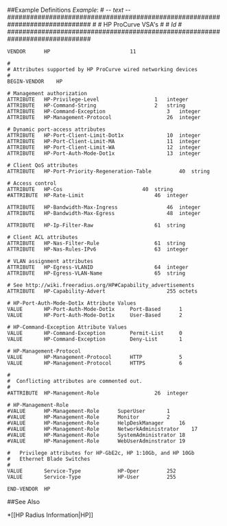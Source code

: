 ##Example Definitions
*Example*:
	# -*- text -*-
	##############################################################################
	#
	#	HP ProCurve VSA's
	#
	#	$Id$
	#
	##############################################################################

	VENDOR		HP							11

	#
	# Attributes supported by HP ProCurve wired networking devices
	#
	BEGIN-VENDOR	HP

	# Management authorization
	ATTRIBUTE	HP-Privilege-Level					1	integer
	ATTRIBUTE	HP-Command-String					2	string
	ATTRIBUTE	HP-Command-Exception					3	integer
	ATTRIBUTE	HP-Management-Protocol					26	integer

	# Dynamic port-access attributes
	ATTRIBUTE	HP-Port-Client-Limit-Dot1x				10	integer
	ATTRIBUTE	HP-Port-Client-Limit-MA					11	integer
	ATTRIBUTE	HP-Port-Client-Limit-WA					12	integer
	ATTRIBUTE	HP-Port-Auth-Mode-Dot1x					13	integer

	# Client QoS attributes
	ATTRIBUTE	HP-Port-Priority-Regeneration-Table			40	string

	# Access control
	ATTRIBUTE	HP-Cos							40	string
	#ATTRIBUTE	HP-Rate-Limit						46	integer

	ATTRIBUTE	HP-Bandwidth-Max-Ingress				46	integer
	ATTRIBUTE	HP-Bandwidth-Max-Egress					48	integer

	ATTRIBUTE	HP-Ip-Filter-Raw					61	string

	# Client ACL attributes
	ATTRIBUTE	HP-Nas-Filter-Rule					61	string
	ATTRIBUTE	HP-Nas-Rules-IPv6					63	integer

	# VLAN assignment attributes
	ATTRIBUTE	HP-Egress-VLANID					64	integer
	ATTRIBUTE	HP-Egress-VLAN-Name					65	string

	# See http://wiki.freeradius.org/HP#Capability_advertisements
	ATTRIBUTE	HP-Capability-Advert					255	octets

	# HP-Port-Auth-Mode-Dot1x Attribute Values
	VALUE		HP-Port-Auth-Mode-Dot1x		Port-Based		1
	VALUE		HP-Port-Auth-Mode-Dot1x		User-Based		2

	# HP-Command-Exception Attribute Values
	VALUE		HP-Command-Exception		Permit-List		0
	VALUE		HP-Command-Exception		Deny-List		1

	# HP-Management-Protocol
	VALUE		HP-Management-Protocol		HTTP			5
	VALUE		HP-Management-Protocol		HTTPS			6

	#
	#  Conflicting attributes are commented out.
	#
	#ATTRIBUTE	HP-Management-Role					26	integer

	# HP-Management-Role
	#VALUE		HP-Management-Role		SuperUser		1
	#VALUE		HP-Management-Role		Monitor			2
	#VALUE		HP-Management-Role		HelpDeskManager		16
	#VALUE		HP-Management-Role		NetworkAdministrator	17
	#VALUE		HP-Management-Role		SystemAdministrator	18
	#VALUE		HP-Management-Role		WebUserAdminstrator	19

	#	Privilege attributes for HP-GbE2c, HP 1:10Gb, and HP 10Gb
	#	Ethernet Blade Switches
	#
	VALUE		Service-Type			HP-Oper			252
	VALUE		Service-Type			HP-User			255

	END-VENDOR	HP

##See Also

*[[HP Radius Information|HP]]